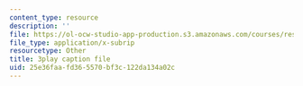 ```yaml
---
content_type: resource
description: ''
file: https://ol-ocw-studio-app-production.s3.amazonaws.com/courses/res-6-006-video-demonstrations-in-lasers-and-optics-spring-2008/25e36faafd365570bf3c122da134a02c_o1YjIyzshh8.vtt
file_type: application/x-subrip
resourcetype: Other
title: 3play caption file
uid: 25e36faa-fd36-5570-bf3c-122da134a02c
---
```

